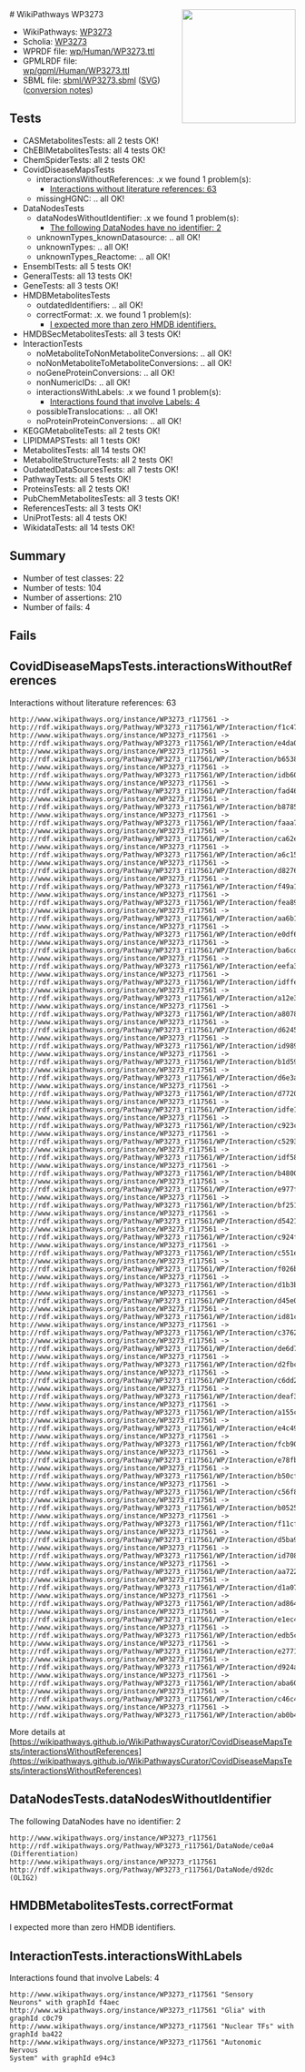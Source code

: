 <img style="float: right; width: 200px" src="../logo.png" />
# WikiPathways WP3273

* WikiPathways: [WP3273](https://identifiers.org/wikipathways:WP3273)
* Scholia: [WP3273](https://scholia.toolforge.org/wikipathways/WP3273)
* WPRDF file: [wp/Human/WP3273.ttl](../wp/Human/WP3273.ttl)
* GPMLRDF file: [wp/gpml/Human/WP3273.ttl](../wp/gpml/Human/WP3273.ttl)
* SBML file: [sbml/WP3273.sbml](../sbml/WP3273.sbml) ([SVG](../sbml/WP3273.svg)) ([conversion notes](../sbml/WP3273.txt))

## Tests
* CASMetabolitesTests: all 2 tests OK!
* ChEBIMetabolitesTests: all 4 tests OK!
* ChemSpiderTests: all 2 tests OK!
* CovidDiseaseMapsTests
    * interactionsWithoutReferences: .x we found 1 problem(s):
        * [Interactions without literature references: 63](#9701cd7f)
    * missingHGNC: .. all OK!
* DataNodesTests
    * dataNodesWithoutIdentifier: .x we found 1 problem(s):
        * [The following DataNodes have no identifier: 2](#d2d32fa1)
    * unknownTypes_knownDatasource: .. all OK!
    * unknownTypes: .. all OK!
    * unknownTypes_Reactome: .. all OK!
* EnsemblTests: all 5 tests OK!
* GeneralTests: all 13 tests OK!
* GeneTests: all 3 tests OK!
* HMDBMetabolitesTests
    * outdatedIdentifiers: .. all OK!
    * correctFormat: .x. we found 1 problem(s):
        * [I expected more than zero HMDB identifiers.](#ad154c1e)
* HMDBSecMetabolitesTests: all 3 tests OK!
* InteractionTests
    * noMetaboliteToNonMetaboliteConversions: .. all OK!
    * noNonMetaboliteToMetaboliteConversions: .. all OK!
    * noGeneProteinConversions: .. all OK!
    * nonNumericIDs: .. all OK!
    * interactionsWithLabels: .x we found 1 problem(s):
        * [Interactions found that involve Labels: 4](#630d267b)
    * possibleTranslocations: .. all OK!
    * noProteinProteinConversions: .. all OK!
* KEGGMetaboliteTests: all 2 tests OK!
* LIPIDMAPSTests: all 1 tests OK!
* MetabolitesTests: all 14 tests OK!
* MetaboliteStructureTests: all 2 tests OK!
* OudatedDataSourcesTests: all 7 tests OK!
* PathwayTests: all 5 tests OK!
* ProteinsTests: all 2 tests OK!
* PubChemMetabolitesTests: all 3 tests OK!
* ReferencesTests: all 3 tests OK!
* UniProtTests: all 4 tests OK!
* WikidataTests: all 14 tests OK!


## Summary

* Number of test classes: 22
* Number of tests: 104
* Number of assertions: 210
* Number of fails: 4

## Fails

<a name="9701cd7f" />

## CovidDiseaseMapsTests.interactionsWithoutReferences

Interactions without literature references: 63
```
http://www.wikipathways.org/instance/WP3273_r117561 -> http://rdf.wikipathways.org/Pathway/WP3273_r117561/WP/Interaction/f1c47
http://www.wikipathways.org/instance/WP3273_r117561 -> http://rdf.wikipathways.org/Pathway/WP3273_r117561/WP/Interaction/e4da0
http://www.wikipathways.org/instance/WP3273_r117561 -> http://rdf.wikipathways.org/Pathway/WP3273_r117561/WP/Interaction/b6538
http://www.wikipathways.org/instance/WP3273_r117561 -> http://rdf.wikipathways.org/Pathway/WP3273_r117561/WP/Interaction/idb6078f83
http://www.wikipathways.org/instance/WP3273_r117561 -> http://rdf.wikipathways.org/Pathway/WP3273_r117561/WP/Interaction/fad46
http://www.wikipathways.org/instance/WP3273_r117561 -> http://rdf.wikipathways.org/Pathway/WP3273_r117561/WP/Interaction/b8785
http://www.wikipathways.org/instance/WP3273_r117561 -> http://rdf.wikipathways.org/Pathway/WP3273_r117561/WP/Interaction/faaa7
http://www.wikipathways.org/instance/WP3273_r117561 -> http://rdf.wikipathways.org/Pathway/WP3273_r117561/WP/Interaction/ca62e
http://www.wikipathways.org/instance/WP3273_r117561 -> http://rdf.wikipathways.org/Pathway/WP3273_r117561/WP/Interaction/a6c15
http://www.wikipathways.org/instance/WP3273_r117561 -> http://rdf.wikipathways.org/Pathway/WP3273_r117561/WP/Interaction/d8276
http://www.wikipathways.org/instance/WP3273_r117561 -> http://rdf.wikipathways.org/Pathway/WP3273_r117561/WP/Interaction/f49a1
http://www.wikipathways.org/instance/WP3273_r117561 -> http://rdf.wikipathways.org/Pathway/WP3273_r117561/WP/Interaction/fea89
http://www.wikipathways.org/instance/WP3273_r117561 -> http://rdf.wikipathways.org/Pathway/WP3273_r117561/WP/Interaction/aa6b1
http://www.wikipathways.org/instance/WP3273_r117561 -> http://rdf.wikipathways.org/Pathway/WP3273_r117561/WP/Interaction/e0df6
http://www.wikipathways.org/instance/WP3273_r117561 -> http://rdf.wikipathways.org/Pathway/WP3273_r117561/WP/Interaction/ba6cd
http://www.wikipathways.org/instance/WP3273_r117561 -> http://rdf.wikipathways.org/Pathway/WP3273_r117561/WP/Interaction/eefa3
http://www.wikipathways.org/instance/WP3273_r117561 -> http://rdf.wikipathways.org/Pathway/WP3273_r117561/WP/Interaction/idffe825b9
http://www.wikipathways.org/instance/WP3273_r117561 -> http://rdf.wikipathways.org/Pathway/WP3273_r117561/WP/Interaction/a12e3
http://www.wikipathways.org/instance/WP3273_r117561 -> http://rdf.wikipathways.org/Pathway/WP3273_r117561/WP/Interaction/a8078
http://www.wikipathways.org/instance/WP3273_r117561 -> http://rdf.wikipathways.org/Pathway/WP3273_r117561/WP/Interaction/d6245
http://www.wikipathways.org/instance/WP3273_r117561 -> http://rdf.wikipathways.org/Pathway/WP3273_r117561/WP/Interaction/id9890cc5d
http://www.wikipathways.org/instance/WP3273_r117561 -> http://rdf.wikipathways.org/Pathway/WP3273_r117561/WP/Interaction/b1d59
http://www.wikipathways.org/instance/WP3273_r117561 -> http://rdf.wikipathways.org/Pathway/WP3273_r117561/WP/Interaction/d6e3a
http://www.wikipathways.org/instance/WP3273_r117561 -> http://rdf.wikipathways.org/Pathway/WP3273_r117561/WP/Interaction/d7720
http://www.wikipathways.org/instance/WP3273_r117561 -> http://rdf.wikipathways.org/Pathway/WP3273_r117561/WP/Interaction/idfe12f8c5
http://www.wikipathways.org/instance/WP3273_r117561 -> http://rdf.wikipathways.org/Pathway/WP3273_r117561/WP/Interaction/c923c
http://www.wikipathways.org/instance/WP3273_r117561 -> http://rdf.wikipathways.org/Pathway/WP3273_r117561/WP/Interaction/c5293
http://www.wikipathways.org/instance/WP3273_r117561 -> http://rdf.wikipathways.org/Pathway/WP3273_r117561/WP/Interaction/idf584af00
http://www.wikipathways.org/instance/WP3273_r117561 -> http://rdf.wikipathways.org/Pathway/WP3273_r117561/WP/Interaction/b4800
http://www.wikipathways.org/instance/WP3273_r117561 -> http://rdf.wikipathways.org/Pathway/WP3273_r117561/WP/Interaction/e977f
http://www.wikipathways.org/instance/WP3273_r117561 -> http://rdf.wikipathways.org/Pathway/WP3273_r117561/WP/Interaction/bf251
http://www.wikipathways.org/instance/WP3273_r117561 -> http://rdf.wikipathways.org/Pathway/WP3273_r117561/WP/Interaction/d5421
http://www.wikipathways.org/instance/WP3273_r117561 -> http://rdf.wikipathways.org/Pathway/WP3273_r117561/WP/Interaction/c924f
http://www.wikipathways.org/instance/WP3273_r117561 -> http://rdf.wikipathways.org/Pathway/WP3273_r117561/WP/Interaction/c551e
http://www.wikipathways.org/instance/WP3273_r117561 -> http://rdf.wikipathways.org/Pathway/WP3273_r117561/WP/Interaction/f026b
http://www.wikipathways.org/instance/WP3273_r117561 -> http://rdf.wikipathways.org/Pathway/WP3273_r117561/WP/Interaction/d1b3b
http://www.wikipathways.org/instance/WP3273_r117561 -> http://rdf.wikipathways.org/Pathway/WP3273_r117561/WP/Interaction/d45e0
http://www.wikipathways.org/instance/WP3273_r117561 -> http://rdf.wikipathways.org/Pathway/WP3273_r117561/WP/Interaction/id81cfb54b
http://www.wikipathways.org/instance/WP3273_r117561 -> http://rdf.wikipathways.org/Pathway/WP3273_r117561/WP/Interaction/c3762
http://www.wikipathways.org/instance/WP3273_r117561 -> http://rdf.wikipathways.org/Pathway/WP3273_r117561/WP/Interaction/de6d7
http://www.wikipathways.org/instance/WP3273_r117561 -> http://rdf.wikipathways.org/Pathway/WP3273_r117561/WP/Interaction/d2fbc
http://www.wikipathways.org/instance/WP3273_r117561 -> http://rdf.wikipathways.org/Pathway/WP3273_r117561/WP/Interaction/c6dd2
http://www.wikipathways.org/instance/WP3273_r117561 -> http://rdf.wikipathways.org/Pathway/WP3273_r117561/WP/Interaction/deaf3
http://www.wikipathways.org/instance/WP3273_r117561 -> http://rdf.wikipathways.org/Pathway/WP3273_r117561/WP/Interaction/a155c
http://www.wikipathways.org/instance/WP3273_r117561 -> http://rdf.wikipathways.org/Pathway/WP3273_r117561/WP/Interaction/e4c49
http://www.wikipathways.org/instance/WP3273_r117561 -> http://rdf.wikipathways.org/Pathway/WP3273_r117561/WP/Interaction/fcb90
http://www.wikipathways.org/instance/WP3273_r117561 -> http://rdf.wikipathways.org/Pathway/WP3273_r117561/WP/Interaction/e78fb
http://www.wikipathways.org/instance/WP3273_r117561 -> http://rdf.wikipathways.org/Pathway/WP3273_r117561/WP/Interaction/b50cf
http://www.wikipathways.org/instance/WP3273_r117561 -> http://rdf.wikipathways.org/Pathway/WP3273_r117561/WP/Interaction/c56f8
http://www.wikipathways.org/instance/WP3273_r117561 -> http://rdf.wikipathways.org/Pathway/WP3273_r117561/WP/Interaction/b0525
http://www.wikipathways.org/instance/WP3273_r117561 -> http://rdf.wikipathways.org/Pathway/WP3273_r117561/WP/Interaction/f11cf
http://www.wikipathways.org/instance/WP3273_r117561 -> http://rdf.wikipathways.org/Pathway/WP3273_r117561/WP/Interaction/d5ba9
http://www.wikipathways.org/instance/WP3273_r117561 -> http://rdf.wikipathways.org/Pathway/WP3273_r117561/WP/Interaction/id70895625
http://www.wikipathways.org/instance/WP3273_r117561 -> http://rdf.wikipathways.org/Pathway/WP3273_r117561/WP/Interaction/aa722
http://www.wikipathways.org/instance/WP3273_r117561 -> http://rdf.wikipathways.org/Pathway/WP3273_r117561/WP/Interaction/d1a07
http://www.wikipathways.org/instance/WP3273_r117561 -> http://rdf.wikipathways.org/Pathway/WP3273_r117561/WP/Interaction/ad864
http://www.wikipathways.org/instance/WP3273_r117561 -> http://rdf.wikipathways.org/Pathway/WP3273_r117561/WP/Interaction/e1ec4
http://www.wikipathways.org/instance/WP3273_r117561 -> http://rdf.wikipathways.org/Pathway/WP3273_r117561/WP/Interaction/edb5c
http://www.wikipathways.org/instance/WP3273_r117561 -> http://rdf.wikipathways.org/Pathway/WP3273_r117561/WP/Interaction/e2771
http://www.wikipathways.org/instance/WP3273_r117561 -> http://rdf.wikipathways.org/Pathway/WP3273_r117561/WP/Interaction/d924a
http://www.wikipathways.org/instance/WP3273_r117561 -> http://rdf.wikipathways.org/Pathway/WP3273_r117561/WP/Interaction/aba60
http://www.wikipathways.org/instance/WP3273_r117561 -> http://rdf.wikipathways.org/Pathway/WP3273_r117561/WP/Interaction/c46c4
http://www.wikipathways.org/instance/WP3273_r117561 -> http://rdf.wikipathways.org/Pathway/WP3273_r117561/WP/Interaction/ab0b4
```

More details at [https://wikipathways.github.io/WikiPathwaysCurator/CovidDiseaseMapsTests/interactionsWithoutReferences](https://wikipathways.github.io/WikiPathwaysCurator/CovidDiseaseMapsTests/interactionsWithoutReferences)

<a name="d2d32fa1" />

## DataNodesTests.dataNodesWithoutIdentifier

The following DataNodes have no identifier: 2
```
http://www.wikipathways.org/instance/WP3273_r117561 http://rdf.wikipathways.org/Pathway/WP3273_r117561/DataNode/ce0a4 (Differentiation)
http://www.wikipathways.org/instance/WP3273_r117561 http://rdf.wikipathways.org/Pathway/WP3273_r117561/DataNode/d92dc (OLIG2)
```

<a name="ad154c1e" />

## HMDBMetabolitesTests.correctFormat

I expected more than zero HMDB identifiers.
<a name="630d267b" />

## InteractionTests.interactionsWithLabels

Interactions found that involve Labels: 4
```
http://www.wikipathways.org/instance/WP3273_r117561 "Sensory
Neurons" with graphId f4aec
http://www.wikipathways.org/instance/WP3273_r117561 "Glia" with graphId c0c79
http://www.wikipathways.org/instance/WP3273_r117561 "Nuclear TFs" with graphId ba422
http://www.wikipathways.org/instance/WP3273_r117561 "Autonomic
Nervous
System" with graphId e94c3
```

